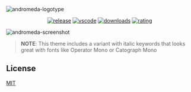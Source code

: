 ![andromeda-logotype](https://github.com/EliverLara/Andromeda/raw/master/images/andromeda-cover.png)

<div align="center">
  
[![release](https://img.shields.io/github/release/EliverLara/Andromeda.svg?style=for-the-badge&logo=github&logoColor=white&colorA=2b303b&colorB=00e8c6)](https://github.com/EliverLara/Andromeda/releases/latest)  [![vscode](https://img.shields.io/badge/VS_Code-v1.26+-373277.svg?style=for-the-badge&logo=microsoft&logoColor=white&colorA=2b303b&colorB=7cb7ff)](https://code.visualstudio.com/updates/v1_26)  [![downloads](https://img.shields.io/visual-studio-marketplace/d/EliverLara.andromeda?style=for-the-badge&logo=docusign&logoColor=white&colorA=2b303b&colorB=96E072)](https://marketplace.visualstudio.com/items?itemName=EliverLara.andromeda)  [![rating](https://img.shields.io/visual-studio-marketplace/stars/EliverLara.andromeda?style=for-the-badge&logo=reverbnation&logoColor=white&colorA=2b303b&colorB=FFE66D)](https://marketplace.visualstudio.com/items?itemName=EliverLara.andromeda)

</div>

![andromeda-screenshot](https://github.com/EliverLara/Andromeda/raw/master/images/andromeda.png)


> **NOTE**: This theme includes a variant with italic keywords that looks great with fonts like Operator Mono or Catograph Mono

## License

[MIT](https://github.com/EliverLara/Andromeda/blob/master/LICENSE.md)

